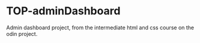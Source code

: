 # TOP-adminDashboard
Admin dashboard project, from the intermediate html and css course on the odin project.
